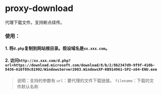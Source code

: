 # proxy-download
代理下载文件。支持断点续传。
### 使用：
#### 1. 将`d.php`复制到网站根目录。假设域名是`xx.xxx.com`。
#### 2. 访问`http://xx.xxx.com/d.php?url=https://download.microsoft.com/download/8/b/2/8b2347d9-9f9f-410b-8436-616f89c81902/WindowsServer2003.WindowsXP-KB914961-SP2-x64-ENU.exe`

> 说明：支持的参数有 `url`：要代理的文件下载链接。 `filename`：下载的文件默认名称
